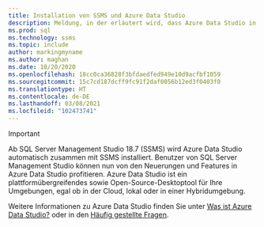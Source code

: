 ```yaml
---
title: Installation von SSMS und Azure Data Studio
description: Meldung, in der erläutert wird, dass Azure Data Studio in der SSMS-Installation enthalten ist
ms.prod: sql
ms.technology: ssms
ms.topic: include
author: markingmyname
ms.author: maghan
ms.date: 10/20/2020
ms.openlocfilehash: 18cc0ca36828f3bfdaedfed949e10d9acfbf1059
ms.sourcegitcommit: 15c7cd187dcff9fc91f2daf0056b12ed3f0403f0
ms.translationtype: HT
ms.contentlocale: de-DE
ms.lasthandoff: 03/08/2021
ms.locfileid: "102473741"
---
```

> [!Important]
> Ab SQL Server Management Studio 18.7 (SSMS) wird Azure Data Studio automatisch zusammen mit SSMS installiert. Benutzer von SQL Server Management Studio können nun von den Neuerungen und Features in Azure Data Studio profitieren. Azure Data Studio ist ein plattformübergreifendes sowie Open-Source-Desktoptool für Ihre Umgebungen, egal ob in der Cloud, lokal oder in einer Hybridumgebung.
>
> Weitere Informationen zu Azure Data Studio finden Sie unter [Was ist Azure Data Studio?](../azure-data-studio/what-is-azure-data-studio.md) oder in den [Häufig gestellte Fragen](../azure-data-studio/faq.yml).